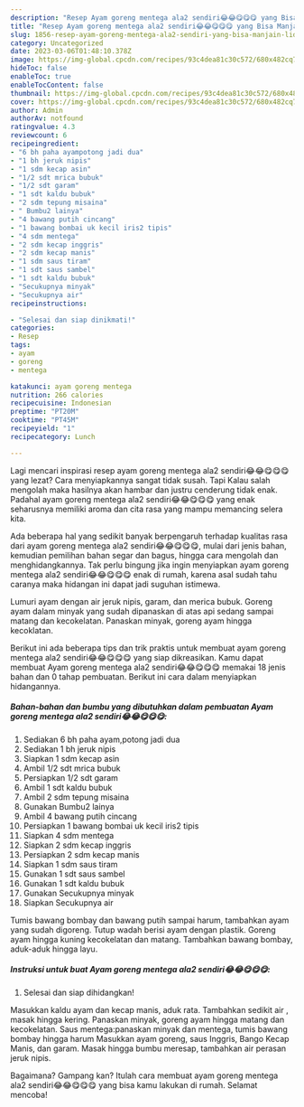 ```yaml
---
description: "Resep Ayam goreng mentega ala2 sendiri😂😂😋😋😋 yang Bisa Manjain Lidah"
title: "Resep Ayam goreng mentega ala2 sendiri😂😂😋😋😋 yang Bisa Manjain Lidah"
slug: 1856-resep-ayam-goreng-mentega-ala2-sendiri-yang-bisa-manjain-lidah
category: Uncategorized
date: 2023-03-06T01:48:10.378Z
image: https://img-global.cpcdn.com/recipes/93c4dea81c30c572/680x482cq70/ayam-goreng-mentega-ala2-sendiri-foto-resep-utama.jpg
hideToc: false
enableToc: true
enableTocContent: false
thumbnail: https://img-global.cpcdn.com/recipes/93c4dea81c30c572/680x482cq70/ayam-goreng-mentega-ala2-sendiri-foto-resep-utama.jpg
cover: https://img-global.cpcdn.com/recipes/93c4dea81c30c572/680x482cq70/ayam-goreng-mentega-ala2-sendiri-foto-resep-utama.jpg
author: Admin
authorAv: notfound
ratingvalue: 4.3
reviewcount: 6
recipeingredient:
- "6 bh paha ayampotong jadi dua"
- "1 bh jeruk nipis"
- "1 sdm kecap asin"
- "1/2 sdt mrica bubuk"
- "1/2 sdt garam"
- "1 sdt kaldu bubuk"
- "2 sdm tepung misaina"
- " Bumbu2 lainya"
- "4 bawang putih cincang"
- "1 bawang bombai uk kecil iris2 tipis"
- "4 sdm mentega"
- "2 sdm kecap inggris"
- "2 sdm kecap manis"
- "1 sdm saus tiram"
- "1 sdt saus sambel"
- "1 sdt kaldu bubuk"
- "Secukupnya minyak"
- "Secukupnya air"
recipeinstructions:

- "Selesai dan siap dinikmati!"
categories:
- Resep
tags:
- ayam
- goreng
- mentega

katakunci: ayam goreng mentega 
nutrition: 266 calories
recipecuisine: Indonesian
preptime: "PT20M"
cooktime: "PT45M"
recipeyield: "1"
recipecategory: Lunch

---
```



Lagi mencari inspirasi resep ayam goreng mentega ala2 sendiri😂😂😋😋😋 yang lezat? Cara menyiapkannya sangat tidak susah. Tapi Kalau salah mengolah maka hasilnya akan hambar dan justru cenderung tidak enak. Padahal ayam goreng mentega ala2 sendiri😂😂😋😋😋 yang enak seharusnya memiliki aroma dan cita rasa yang mampu memancing selera kita.


Ada beberapa hal yang sedikit banyak berpengaruh terhadap kualitas rasa dari ayam goreng mentega ala2 sendiri😂😂😋😋😋, mulai dari jenis bahan, kemudian pemilihan bahan segar dan bagus, hingga cara mengolah dan menghidangkannya. Tak perlu bingung jika ingin menyiapkan ayam goreng mentega ala2 sendiri😂😂😋😋😋 enak di rumah, karena asal sudah tahu caranya maka hidangan ini dapat jadi suguhan istimewa.

Lumuri ayam dengan air jeruk nipis, garam, dan merica bubuk. Goreng ayam dalam minyak yang sudah dipanaskan di atas api sedang sampai matang dan kecokelatan. Panaskan minyak, goreng ayam hingga kecoklatan.


Berikut ini ada beberapa tips dan trik praktis untuk membuat ayam goreng mentega ala2 sendiri😂😂😋😋😋 yang siap dikreasikan. Kamu dapat membuat Ayam goreng mentega ala2 sendiri😂😂😋😋😋 memakai 18 jenis bahan dan 0 tahap pembuatan. Berikut ini cara dalam menyiapkan hidangannya.

<!--inarticleads1-->

##### Bahan-bahan dan bumbu yang dibutuhkan dalam pembuatan Ayam goreng mentega ala2 sendiri😂😂😋😋😋:

1. Sediakan 6 bh paha ayam,potong jadi dua
1. Sediakan 1 bh jeruk nipis
1. Siapkan 1 sdm kecap asin
1. Ambil 1/2 sdt mrica bubuk
1. Persiapkan 1/2 sdt garam
1. Ambil 1 sdt kaldu bubuk
1. Ambil 2 sdm tepung misaina
1. Gunakan  Bumbu2 lainya
1. Ambil 4 bawang putih cincang
1. Persiapkan 1 bawang bombai uk kecil iris2 tipis
1. Siapkan 4 sdm mentega
1. Siapkan 2 sdm kecap inggris
1. Persiapkan 2 sdm kecap manis
1. Siapkan 1 sdm saus tiram
1. Gunakan 1 sdt saus sambel
1. Gunakan 1 sdt kaldu bubuk
1. Gunakan Secukupnya minyak
1. Siapkan Secukupnya air


Tumis bawang bombay dan bawang putih sampai harum, tambahkan ayam yang sudah digoreng. Tutup wadah berisi ayam dengan plastik. Goreng ayam hingga kuning kecokelatan dan matang. Tambahkan bawang bombay, aduk-aduk hingga layu. 

<!--inarticleads2-->

##### Instruksi untuk buat Ayam goreng mentega ala2 sendiri😂😂😋😋😋:


1. Selesai dan siap dihidangkan!

Masukkan kaldu ayam dan kecap manis, aduk rata. Tambahkan sedikit air , masak hingga kering. Panaskan minyak, goreng ayam hingga matang dan kecokelatan. Saus mentega:panaskan minyak dan mentega, tumis bawang bombay hingga harum Masukkan ayam goreng, saus Inggris, Bango Kecap Manis, dan garam. Masak hingga bumbu meresap, tambahkan air perasan jeruk nipis. 

Bagaimana? Gampang kan? Itulah cara membuat ayam goreng mentega ala2 sendiri😂😂😋😋😋 yang bisa kamu lakukan di rumah. Selamat mencoba!
